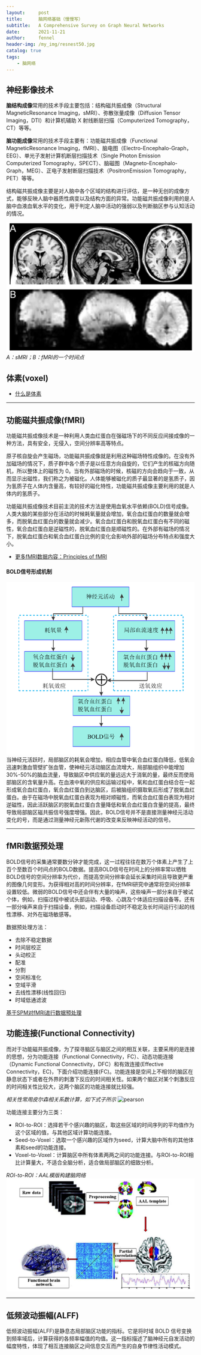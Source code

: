 ```yaml
---
layout:     post
title:      脑网络基础（慢慢写）
subtitle:   A Comprehensive Survey on Graph Neural Networks
date:       2021-11-21
author:     fennel
header-img: /my_img/resnest50.jpg
catalog: true
tags:
    - 脑网络
---
```


## 神经影像技术

**脑结构成像**常用的技术手段主要包括：结构磁共振成像（Structural MagneticResonance Imaging，sMRI）、弥散张量成像（Diffusion Tensor Imaging，DTI）和计算机辅助 X 射线断层扫描（Computerized Tomography，CT）等等。

**脑功能成像**常用的技术手段主要有：功能磁共振成像（Functional MagneticResonance Imaging，fMRI）、脑电图（Electro-Encephalo-Graph，EEG）、单光子发射计算机断层扫描技术（Single Photon Emission Computerized Tomography，SPECT）、脑磁图（Magneto-Encephalo-Graph，MEG）、正电子发射断层扫描技术（PositronEmission Tomography，PET）等等。

结构磁共振成像主要是对人脑中各个区域的结构进行评估，是一种无创的成像方式，能够反映人脑中器质性病变以及结构方面的异常。功能磁共振成像利用的是人脑中血液血氧水平的变化，用于判定人脑中活动的强弱以及判断脑区参与认知活动的情况。

![brainp3](/my_img/brainp3.png)
*A：sMRI；B：fMRI的一个时间点*

## 体素(voxel)

- [什么是体素](https://zhuanlan.zhihu.com/p/348563616)

---

## 功能磁共振成像(fMRI)

功能磁共振成像技术是一种利用人类血红蛋白在强磁场下的不同反应间接成像的一种方法，具有安全，无侵入，空间分辨率高等特点。<br>

原子核自旋会产生磁场，功能磁共振成像就是利用这种磁场特性成像的。在没有外加磁场的情况下，质子群中各个质子是以任意方向自旋的，它们产生的核磁方向随机，所以整体上的磁性为 0。当有外部磁场的时候，核磁的方向会趋向于一致，从而显示出磁性，我们称之为被磁化。人体能够被磁化的质子最显著的是氢质子，因为氢质子在人体内含量高，有较好的磁化特性，功能磁共振成像主要利用的就是人体内的氢质子。<br>

功能磁共振成像技术目前主流的技术方法是使用血氧水平依赖(BOLD)信号成像。人类大脑的某些部分在活动的时候耗氧量就会增加，氧合血红蛋白的数量就会增多，而脱氧血红蛋白的数量就会减少。氧合血红蛋白和脱氧血红蛋白有不同的磁性，氧合血红蛋白是逆磁性的，脱氧血红蛋白是顺磁性的。在外部有磁场的情况下，脱氧血红蛋白和氧合血红蛋白比例的变化会影响外部的磁场分布特点和强度大小。<br>

- [更多fMRI数据内容：Principles of fMRI](https://zhuanlan.zhihu.com/p/22002650)

#### BOLD信号形成机制

![brainp1](/my_img/brainp1.png)
当神经元活跃时，局部脑区的耗氧会增加，相应血管中氧合血红蛋白降低，低氧会迅速刺激血管壁扩张血管，使神经元活动脑区血流增大，局部脑组织中能增加30%-50%的脑血流量，导致脑区中供应氧的量远远大于消氧的量，最终反而使局部脑区的含氧量升高。在血液中氧的供应和运输过程中，氧和血红蛋白结合在一起形成氧合血红蛋白，氧合血红蛋白到达脑区，后被脑组织摄取氧后形成了脱氧血红蛋白。由于在磁场中脱氧血红蛋白表现为相对顺磁性，而氧合血红蛋白表现为相对逆磁性，因此活跃脑区的脱氧血红蛋白含量降低和氧合血红蛋白含量的提高，最终导致局部脑区磁共振信号强度增强。因此，BOLD信号并不是直接测量神经元活动变化的号，而是通过测量神经元新陈代谢的改变来反映神经活动的信号。

---

## fMRI数据预处理

BOLD信号的采集通常要数分钟才能完成，这一过程往往在数万个体素上产生了上百个至数百个时间点的BOLD数据。提高BOLD信号在时间上的分辨率常以牺牲BOLD信号的空间分辨率为代价，而提高空间分辨率会延长采集时间且导致更严重的图像几何变形。为获得相对高的时间分辨率，在fMRI研究中通常将空间分辨率设置较低。微弱的BOLD信号中还会伴有大量的噪声，这些噪声一部分来自于被试个体，例如，扫描过程中被试头部运动、呼吸、心跳及个体适应扫描设备等。还有一部分噪声来自于扫描设备，例如，扫描设备启动时不稳定及长时间运行引起的线性漂移、对外在磁场敏感等。

数据预处理方法：
- 去除不稳定数据
- 时间层校正
- 头动校正
- 配准
- 分割
- 空间标准化
- 空域平滑
- 去线性漂移(线性回归)
- 时域低通滤波

[基于SPM对fMRI进行数据预处理](https://zhuanlan.zhihu.com/p/37264911)

## 功能连接(Functional Connectivity)

而对于功能磁共振成像，为了探寻脑区与脑区之间的相互关联，主要采用的是连接的思想，分为功能连接（Functional Connectivity，FC）、动态功能连接（Dynamic Functional Connectivity，DFC）和有效连接(Effective Connectivity，EC)，下面介绍功能连接(FC)。功能连接是空间上不相邻的脑区在静息状态下或者在外界的刺激下反应的时间相关性。如果两个脑区对某个刺激反应的时间相关性比较大，这两个脑区的功能连接就比较强。<br>

*相关性常用皮尔森相关系数计算，如下式子所示*
![pearson](https://latex.codecogs.com/svg.image?\rho&space;=\frac{Cov(X,Y)}{\sqrt{Var(X)Var(Y)}})

功能连接主要分为三类：
- ROI-to-ROI：选择若干个感兴趣的脑区，取这些区域的时间序列的平均值作为这个区域的值，与其他区域计算功能连接。
- Seed-to-Voxel：选取一个感兴趣的区域作为seed，计算大脑中所有的其他体素和seed的功能连接。
- Voxel-to-Voxel：计算脑区中所有体素两两之间的功能连接。与ROI-to-ROI相比计算量大，不适合全脑分析，适合做局部脑区的细致分析。

*ROI-to-ROI：AAL模版构建脑网络*
![brainp2](/my_img/brainp2.png)

---

## 低频波动振幅(ALFF)

低频波动振幅(ALFF)是静息态局部脑区功能的指标。它是将时域 BOLD 信号变换到频率域后，计算获得的各频率幅值的均值。这一指标描述了脑神经元自发活动的幅度特性，体现了相互连接脑区之间信息交互而产生的自身节律性活动模式。
